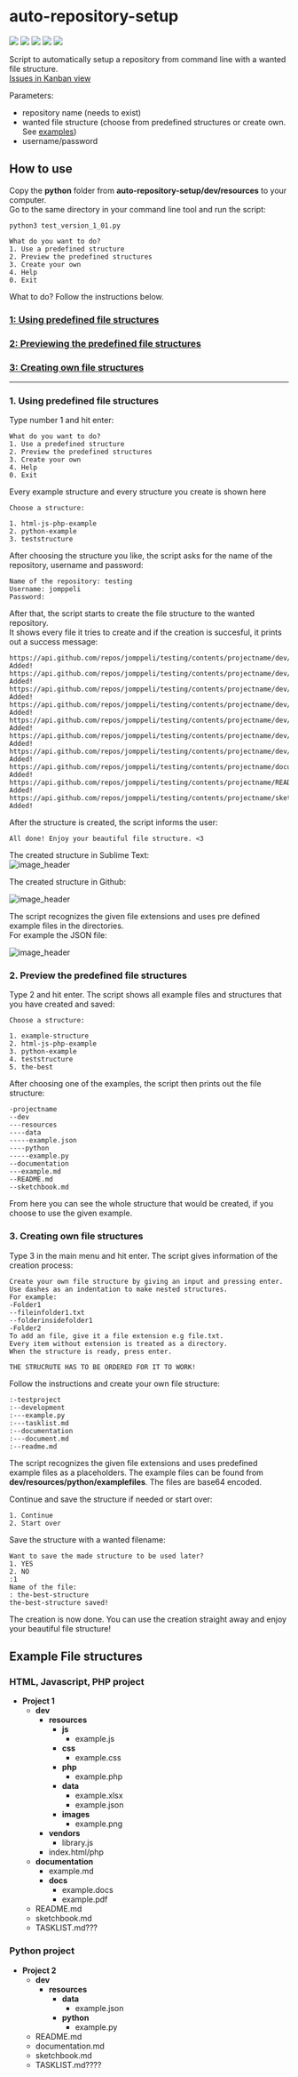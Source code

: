 # auto-repository-setup

<img src="https://img.shields.io/github/tag/jomppeli/auto-repository-setup.svg?style=for-the-badge"> <img src="https://img.shields.io/github/languages/top/jomppeli/auto-repository-setup.svg?style=for-the-badge"> <img src="https://img.shields.io/github/repo-size/jomppeli/auto-repository-setup.svg?style=for-the-badge"> <img src="https://img.shields.io/github/issues/jomppeli/auto-repository-setup.svg?style=for-the-badge"> <img src="https://img.shields.io/github/issues-closed/jomppeli/auto-repository-setup.svg?style=for-the-badge">  
  
  
Script to automatically setup a repository from command line with a wanted file structure.  
[Issues in Kanban view](https://github.com/Jomppeli/auto-repository-setup/projects/2)  
  
Parameters:
- repository name (needs to exist)
- wanted file structure (choose from predefined structures or create own. See [examples](#Example-File-structures))
- username/password

## How to use
Copy the **python** folder from **auto-repository-setup/dev/resources** to your computer.  
Go to the same directory in your command line tool and run the script:  
```
python3 test_version_1_01.py
```  

```  
What do you want to do?
1. Use a predefined structure
2. Preview the predefined structures
3. Create your own
4. Help
0. Exit
```  
What to do? Follow the instructions below.   
### [1: Using predefined file structures](#Using-predefined-file-structures)
### [2: Previewing the predefined file structures](#)
### [3: Creating own file structures](#)
---

### 1. Using predefined file structures
Type number 1 and hit enter:  
```  
What do you want to do?
1. Use a predefined structure
2. Preview the predefined structures
3. Create your own
4. Help
0. Exit
```
Every example structure and every structure you create is shown here 
```
Choose a structure:

1. html-js-php-example
2. python-example
3. teststructure
```
After choosing the structure you like, the script asks for the name of the repository, username and password:  
```
Name of the repository: testing
Username: jomppeli
Password:
```
After that, the script starts to create the file structure to the wanted repository.  
It shows every file it tries to create and if the creation is succesful, it prints out a success message:  
```
https://api.github.com/repos/jomppeli/testing/contents/projectname/dev/resources/js/example.js
Added!
https://api.github.com/repos/jomppeli/testing/contents/projectname/dev/resources/css/example.css
Added!
https://api.github.com/repos/jomppeli/testing/contents/projectname/dev/resources/php/example.php
Added!
https://api.github.com/repos/jomppeli/testing/contents/projectname/dev/resources/data/example.json
Added!
https://api.github.com/repos/jomppeli/testing/contents/projectname/dev/resources/images/example.txt
Added!
https://api.github.com/repos/jomppeli/testing/contents/projectname/dev/resources/index.php
Added!
https://api.github.com/repos/jomppeli/testing/contents/projectname/dev/vendor/example.js
Added!
https://api.github.com/repos/jomppeli/testing/contents/projectname/documentation/example.md
Added!
https://api.github.com/repos/jomppeli/testing/contents/projectname/README.md
Added!
https://api.github.com/repos/jomppeli/testing/contents/projectname/sketchbook.md
Added!
```
After the structure is created, the script informs the user:  
```
All done! Enjoy your beautiful file structure. <3
```  
  
The created structure in Sublime Text:  
![image_header](https://github.com/Jomppeli/auto-repository-setup/blob/master/dev/documentation/images/4.PNG)
  
The created structure in Github:  
  
![image_header](https://github.com/Jomppeli/auto-repository-setup/blob/master/dev/documentation/images/2.PNG)
  

The script recognizes the given file extensions and uses pre defined example files in the directories.  
For example the JSON file:  
  
![image_header](https://github.com/Jomppeli/auto-repository-setup/blob/master/dev/documentation/images/3.PNG)

### 2. Preview the predefined file structures
Type 2 and hit enter. The script shows all example files and structures that you have created and saved:
```
Choose a structure:

1. example-structure
2. html-js-php-example
3. python-example
4. teststructure
5. the-best
```
After choosing one of the examples, the script then prints out the file structure:
```
-projectname
--dev
---resources
----data
-----example.json
----python
-----example.py
--documentation
---example.md
--README.md
--sketchbook.md
```
From here you can see the whole structure that would be created, if you choose to use the given example.  
### 3. Creating own file structures
Type 3 in the main menu and hit enter. The script gives information of the creation process:
```
Create your own file structure by giving an input and pressing enter.
Use dashes as an indentation to make nested structures.
For example:
-Folder1
--fileinfolder1.txt
--folderinsidefolder1
-Folder2
To add an file, give it a file extension e.g file.txt.
Every item without extension is treated as a directory.
When the structure is ready, press enter.

THE STRUCRUTE HAS TO BE ORDERED FOR IT TO WORK!
```
Follow the instructions and create your own file structure:
```
:-testproject
:--development
:---example.py
:---tasklist.md
:--documentation
:---document.md
:--readme.md
```
The script recognizes the given file extensions and uses predefined example files as a placeholders. The example files can be found from **dev/resources/python/examplefiles**. The files are base64 encoded.  
  
Continue and save the structure if needed or start over:
```
1. Continue
2. Start over
```
Save the structure with a wanted filename:
```
Want to save the made structure to be used later?
1. YES
2. NO
:1
Name of the file:
: the-best-structure
the-best-structure saved!
```
The creation is now done. You can use the creation straight away and enjoy your beautiful file structure!





 

## Example File structures
### HTML, Javascript, PHP project
- **Project 1**
  - **dev**
    - **resources**
      - **js**
        - example.js
      - **css**
        - example.css
      - **php**
        - example.php
      - **data**
        - example.xlsx
        - example.json
      - **images**
        - example.png
    - **vendors**
      - library.js
    - index.html/php
  - **documentation**
    - example.md
    - **docs**
      - example.docs
      - example.pdf
  - README.md
  - sketchbook.md  
  - TASKLIST.md???
  
  
### Python project
- **Project 2**
  - **dev**
    - **resources**
      - **data**
        - example.json
      - **python**
        - example.py
  - README.md
  - documentation.md
  - sketchbook.md
  - TASKLIST.md????
